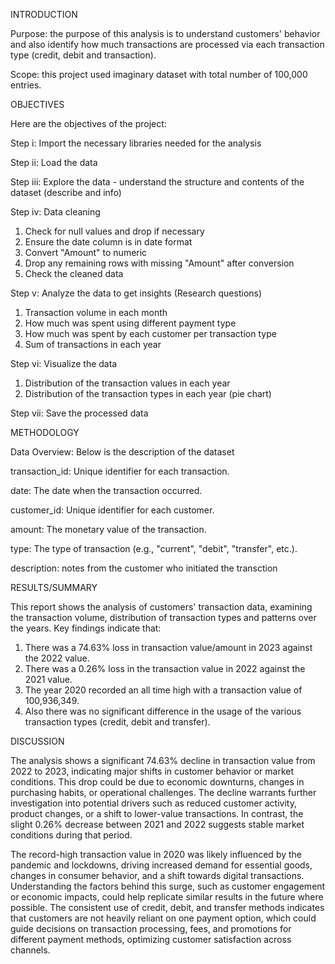 INTRODUCTION

Purpose: the purpose of this analysis is to understand customers' behavior and also identify how much transactions are processed via each transaction type (credit, debit and transaction).

Scope: this project used imaginary dataset with total number of 100,000 entries.

OBJECTIVES

Here are the objectives of the project:

Step i: Import the necessary libraries needed for the analysis

Step ii: Load the data

Step iii: Explore the data - understand the structure and contents of the dataset (describe and info)

Step iv: Data cleaning

1. Check for null values and drop if necessary
2. Ensure the date column is in date format
3. Convert "Amount" to numeric
4. Drop any remaining rows with missing "Amount" after conversion
5. Check the cleaned data
   
Step v: Analyze the data to get insights (Research questions)

1. Transaction volume in each month
2. How much was spent using different payment type
3. How much was spent by each customer per transaction type
4. Sum of transactions in each year

Step vi: Visualize the data

1. Distribution of the transaction values in each year
2. Distribution of the transaction types in each year (pie chart)

Step vii: Save the processed data

METHODOLOGY 

Data Overview: Below is the description of the dataset

transaction_id: Unique identifier for each transaction.

date: The date when the transaction occurred.

customer_id: Unique identifier for each customer.

amount: The monetary value of the transaction.

type: The type of transaction (e.g., "current", "debit", "transfer", etc.).

description: notes from the customer who initiated the transction

RESULTS/SUMMARY

This report shows the analysis of customers' transaction data, examining the transaction volume, distribution of transaction types and patterns over the years. Key findings indicate that:
1. There was a 74.63% loss in transaction value/amount in 2023 against the 2022 value.
2. There was a 0.26% loss in the transaction value in 2022 against the 2021 value.
3. The year 2020 recorded an all time high with a transaction value of 100,936,349.
4. Also there was no significant difference in the usage of the various transaction types (credit, debit and transfer).

DISCUSSION

The analysis shows a significant 74.63% decline in transaction value from 2022 to 2023, indicating major shifts in customer behavior or market conditions. This drop could be due to economic downturns, changes in purchasing habits, or operational challenges. The decline warrants further investigation into potential drivers such as reduced customer activity, product changes, or a shift to lower-value transactions. In contrast, the slight 0.26% decrease between 2021 and 2022 suggests stable market conditions during that period.

The record-high transaction value in 2020 was likely influenced by the pandemic and lockdowns, driving increased demand for essential goods, changes in consumer behavior, and a shift towards digital transactions. Understanding the factors behind this surge, such as customer engagement or economic impacts, could help replicate similar results in the future where possible. The consistent use of credit, debit, and transfer methods indicates that customers are not heavily reliant on one payment option, which could guide decisions on transaction processing, fees, and promotions for different payment methods, optimizing customer satisfaction across channels.
